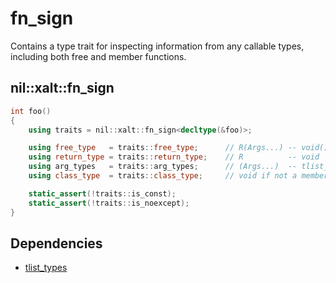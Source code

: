 # fn_sign

Contains a type trait for inspecting information from any callable types, including both free and member functions.

## nil::xalt::fn_sign

```cpp
int foo()
{
    using traits = nil::xalt::fn_sign<decltype(&foo)>;

    using free_type   = traits::free_type;      // R(Args...) -- void()
    using return_type = traits::return_type;    // R          -- void
    using arg_types   = traits::arg_types;      // (Args...)  -- tlist_types<Args...>;
    using class_type  = traits::class_type;     // void if not a member function

    static_assert(!traits::is_const);
    static_assert(!traits::is_noexcept);
}
```

## Dependencies

- [tlist_types](./04-tlist_types.md)
